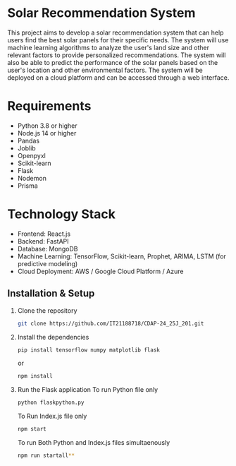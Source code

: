# Solar Recommendation System
This project aims to develop a solar recommendation system that can help users find the best solar panels for their specific needs. The system will use machine learning algorithms to analyze the user's land size and other relevant factors to provide personalized recommendations. The system will also be able to predict the performance of the solar panels based on the user's location and other environmental factors. The system will be deployed on a cloud platform and can be accessed through a web interface.

# Requirements
- Python 3.8 or higher
- Node.js 14 or higher
- Pandas
- Joblib
- Openpyxl
- Scikit-learn
- Flask
- Nodemon
- Prisma

# Technology Stack
- Frontend: React.js 
- Backend: FastAPI 
- Database: MongoDB 
- Machine Learning: TensorFlow, Scikit-learn, Prophet, ARIMA, LSTM (for predictive modeling)
- Cloud Deployment: AWS / Google Cloud Platform / Azure

## Installation & Setup
1. Clone the repository
   ```bash
   git clone https://github.com/IT21188718/CDAP-24_25J_201.git
   ```
2. Install the dependencies
    ```bash
    pip install tensorflow numpy matplotlib flask 
    ```
    or
    ```bash
    npm install
    ```
3. Run the Flask application
    To run Python file only
    ```bash
    python flaskpython.py
    ```
    To Run Index.js file only
    ```bash
    npm start
    ```
    To run Both Python and Index.js files simultaenously
    ```bash
    npm run startall**
